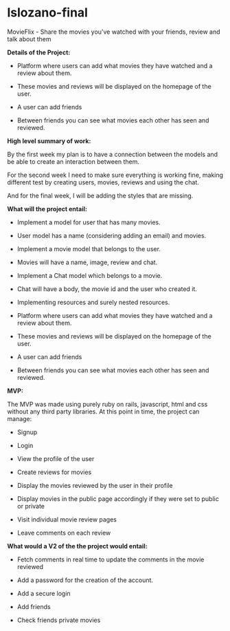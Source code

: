 # lslozano-final
MovieFlix - Share the movies you've watched with your friends, review and talk about them


**Details of the Project:**

- Platform where users can add what movies they have watched and a review about them.

- These movies and reviews will be displayed on the homepage of the user.

- A user can add friends

- Between friends you can see what movies each other has seen and reviewed.  


**High level summary of work:**

By the first week my plan is to have a connection between the models and be able to create an interaction between them.

For the second week I need to make sure everything is working fine, making different test by creating users, movies, reviews and using the chat.

And for the final week, I will be adding the styles that are missing.


**What will the project entail:**

- Implement a model for user that has many movies.

- User model has a name (considering adding an email) and movies.

- Implement a movie model that belongs to the user.

- Movies will have a name, image, review and chat.

- Implement a Chat model which belongs to a movie.

- Chat will have a body, the movie id and the user who created it.

- Implementing resources and surely nested resources.

- Platform where users can add what movies they have watched and a review about them.

- These movies and reviews will be displayed on the homepage of the user.

- A user can add friends

- Between friends you can see what movies each other has seen and reviewed.  
  

**MVP:**

The MVP was made using purely ruby on rails, javascript, html and css without any third party libraries.
At this point in time, the project can manage:

- Signup

- Login

- View the profile of the user

- Create reviews for movies

- Display the movies reviewed by the user in their profile

- Display movies in the public page accordingly if they were set to public or private

- Visit individual movie review pages

- Leave comments on each review

**What would a V2 of the the project would entail:**

- Fetch comments in real time to update the comments in the movie reviewed

- Add a password for the creation of the account.

- Add a secure login

- Add friends 

- Check friends private movies